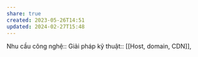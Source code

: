 ```yaml
---
share: true
created: 2023-05-26T14:51
updated: 2024-02-27T15:48
---
```

Nhu cầu công nghệ::
Giải pháp kỹ thuật:: [[Host, domain, CDN]], 